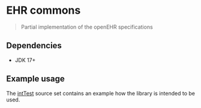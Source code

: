 # EHR commons

> Partial implementation of the openEHR specifications

## Dependencies

- JDK 17+

## Example usage

The [intTest](./src/intTest) source set contains an example how the library is intended to be used.
